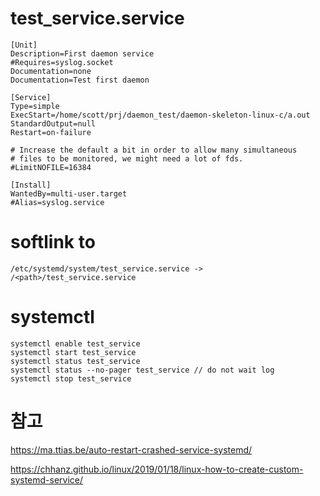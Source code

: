 
# test_service.service
```
[Unit]
Description=First daemon service
#Requires=syslog.socket
Documentation=none
Documentation=Test first daemon

[Service]
Type=simple
ExecStart=/home/scott/prj/daemon_test/daemon-skeleton-linux-c/a.out
StandardOutput=null
Restart=on-failure

# Increase the default a bit in order to allow many simultaneous
# files to be monitored, we might need a lot of fds.
#LimitNOFILE=16384

[Install]
WantedBy=multi-user.target
#Alias=syslog.service
```

# softlink to
```
/etc/systemd/system/test_service.service -> /<path>/test_service.service
```

# systemctl
  ```
  systemctl enable test_service
  systemctl start test_service
  systemctl status test_service
  systemctl status --no-pager test_service // do not wait log
  systemctl stop test_service
  ```

# 참고
https://ma.ttias.be/auto-restart-crashed-service-systemd/

https://chhanz.github.io/linux/2019/01/18/linux-how-to-create-custom-systemd-service/
